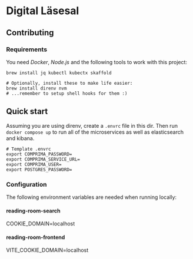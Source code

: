 # Digital Läsesal

## Contributing

### Requirements

You need _Docker_, _Node.js_ and the following tools to work with this project:

```shell
brew install jq kubectl kubectx skaffold

# Optionally, install these to make life easier:
brew install direnv nvm
# ...remember to setup shell hooks for them :)
```

## Quick start

Assuming you are using direnv, create a `.envrc` file in this dir. Then run `docker compose up` to run all of the microservices as well as elasticsearch and kibana.

```
# Template .envrc
export COMPRIMA_PASSWORD=
export COMPRIMA_SERVICE_URL=
export COMPRIMA_USER=
export POSTGRES_PASSWORD=
```

### Configuration

The following environment variables are needed when running locally:

#### reading-room-search

COOKIE_DOMAIN=localhost

#### reading-room-frontend

VITE_COOKIE_DOMAIN=localhost
